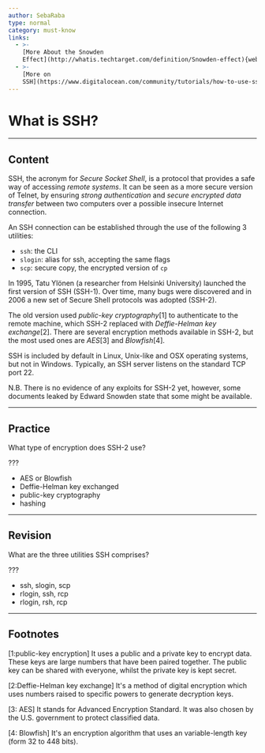 ```yaml
---
author: SebaRaba
type: normal
category: must-know
links:
  - >-
    [More About the Snowden
    Effect](http://whatis.techtarget.com/definition/Snowden-effect){website}
  - >-
    [More on
    SSH](https://www.digitalocean.com/community/tutorials/how-to-use-ssh-to-connect-to-a-remote-server-in-ubuntu){website}
---
```


# What is SSH?


---

## Content

SSH, the acronym for *Secure Socket Shell*, is a protocol that provides a safe way of accessing *remote systems*. It can be seen as a more secure version of Telnet, by ensuring *strong authentication* and *secure encrypted data transfer* between two computers over a possible insecure Internet connection.

An SSH connection can be established through the use of the following 3 utilities:

- `ssh`: the CLI
- `slogin`: alias for ssh, accepting the same flags
- `scp`: secure copy, the encrypted version of `cp`

In 1995, Tatu Ylönen (a researcher from Helsinki University) launched the first version of SSH (SSH-1). Over time, many bugs were discovered and in 2006 a new set of Secure Shell protocols was adopted (SSH-2).

The old version used *public-key cryptography*[1] to authenticate to the remote machine, which SSH-2 replaced with *Deffie-Helman key exchange*[2]. There are several encryption methods available in SSH-2, but the most used ones are *AES*[3] and *Blowfish*[4].

SSH is included by default in Linux, Unix-like and OSX operating systems, but not in Windows. Typically, an SSH server listens on the standard TCP port 22.

N.B. There is no evidence of any exploits for SSH-2 yet, however, some documents leaked by Edward Snowden state that some might be available.


---

## Practice

What type of encryption does SSH-2 use?

???

- AES or Blowfish
- Deffie-Helman key exchanged
- public-key cryptography
- hashing


---

## Revision

What are the three utilities SSH comprises?

???

- ssh, slogin, scp
- rlogin, ssh, rcp
- rlogin, rsh, rcp


---

## Footnotes

[1:public-key encryption]
It uses a public and a private key to encrypt data. These keys are large numbers that have been paired together. The public key can be shared with everyone, whilst the private key is kept secret.

[2:Deffie-Helman key exchange]
It's a method of digital encryption which uses numbers raised to specific powers to generate decryption keys.

[3: AES]
It stands for Advanced Encryption Standard. It was also chosen by the U.S. government to protect classified data.

[4: Blowfish]
It's an encryption algorithm that uses an variable-length key (form 32 to 448 bits).
 
